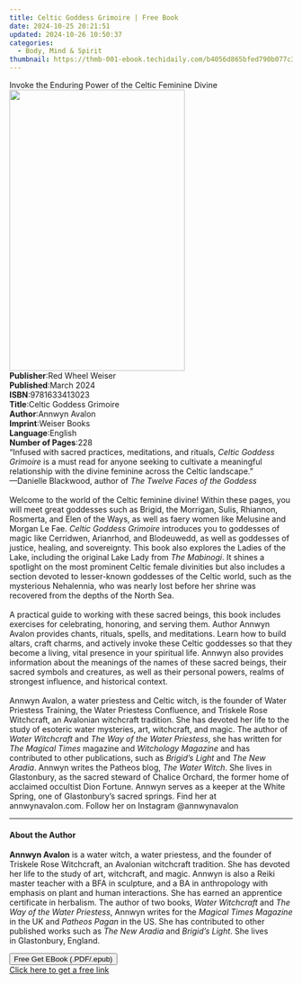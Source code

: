 ```yaml
---
title: Celtic Goddess Grimoire | Free Book
date: 2024-10-25 20:21:51
updated: 2024-10-26 10:50:37
categories:
  - Body, Mind & Spirit
thumbnail: https://thmb-001-ebook.techidaily.com/b4056d865bfed790b077c31b2eb5df13ea2e7b1a782ffc49eade814034b0675d.jpg
---
```

<main id="book-container">
  <div class="flex flex-col">
    <div class="book-brief flex-1 py-6 px-4 sm:p-6 md:py-10 md:px-8">
      <!-- brief-->
      <div class="book-brief-main">
        Invoke the Enduring Power of the Celtic Feminine Divine
      </div>
    </div>
    <div
      class="book-meta-info flex-1 grid gap-4 col-start-1 col-end-3 row-start-1 sm:mb-6 sm:grid-cols-4 lg:gap-6 lg:col-start-2 lg:row-end-6 lg:row-span-6 lg:mb-0"
    >
      <div
        class="book-meta-info-left place-content-center mt-4 p-4 text-sm leading-6 col-start-2 col-span-2 dark:text-slate-400"
      >
        <img
          class="w-full h-500 object-cover rounded-lg sm:h-255 sm:col-span-2 lg:col-span-full"
          src="https://img-001-ebook.techidaily.com/3df5f5bb31585cacc73c4332d93e5b3f9f02b992969d50d9d5e9ae31b920978f.jpg"
          alt=""
          width="312"
          height="500"
        />
      </div>
      <div
        class="book-meta-info-right mt-2 col-start-1 row-start-2 col-span-3 self-center"
      >
        <!-- meta data  -->
        <div class="flex flex-col px-4 md:px-8">
          <div class="flex-1">
            <strong>Publisher</strong>:<span class="px-2"
              >Red Wheel Weiser</span
            >
          </div>
          <div class="flex-1">
            <strong>Published</strong>:<span class="px-2">March 2024</span>
          </div>
          <div class="flex-1">
            <strong>ISBN</strong>:<span class="px-2">9781633413023</span>
          </div>
          <div class="flex-1">
            <strong>Title</strong>:<span class="px-2"
              >Celtic Goddess Grimoire</span
            >
          </div>
          <div class="flex-1">
            <strong>Author</strong>:<span class="px-2">Annwyn Avalon</span>
          </div>
          <div class="flex-1">
            <strong>Imprint</strong>:<span class="px-2">Weiser Books</span>
          </div>
          <div class="flex-1">
            <strong>Language</strong>:<span class="px-2">English</span>
          </div>
          <div class="flex-1">
            <strong>Number of Pages</strong>:<span class="px-2">228</span>
          </div>
        </div>
      </div>
    </div>
    <div class="book-description flex-1 py-6 px-4 sm:p-6 md:py-10 md:px-8">
      <div class="book-description-main">
        <div accordion-content="" id="description">
          “Infused with sacred practices, meditations, and rituals,
          <i>Celtic Goddess Grimoire </i>is a must read for anyone seeking to
          cultivate a meaningful relationship with the divine feminine across
          the Celtic landscape.”<br />
          —Danielle Blackwood, author of <i>The Twelve Faces of the Goddess</i
          ><br />
          &nbsp;<br />
          Welcome to the world of the Celtic feminine divine! Within these
          pages, you will meet great goddesses such as Brigid, the Morrigan,
          Sulis, Rhiannon, Rosmerta, and Elen of the Ways, as well as faery
          women like Melusine and Morgan Le Fae.
          <i>Celtic Goddess Grimoire </i>introduces you to goddesses of magic
          like Cerridwen, Arianrhod, and Blodeuwedd, as well as goddesses of
          justice, healing, and sovereignty. This book also explores the Ladies
          of the Lake, including the original Lake Lady from
          <i>The Mabinogi</i>. It shines a spotlight on the most prominent
          Celtic female divinities but also includes a section devoted to
          lesser-known goddesses of the Celtic world, such as the mysterious
          Nehalennia, who was nearly lost before her shrine was recovered from
          the depths of the North Sea.<br />
          &nbsp;<br />
          A practical guide to working with these sacred beings, this book
          includes exercises for celebrating, honoring, and serving them. Author
          Annwyn Avalon provides chants, rituals, spells, and meditations. Learn
          how to build altars, craft charms, and actively invoke these Celtic
          goddesses so that they become a living, vital presence in your
          spiritual life. Annwyn also provides information about the meanings of
          the names of these sacred beings, their sacred symbols and creatures,
          as well as their personal powers, realms of strongest influence, and
          historical context.<br />
          &nbsp;<br />
          Annwyn Avalon, a water priestess and Celtic witch, is the founder of
          Water Priestess Training, the Water Priestess Confluence, and Triskele
          Rose Witchcraft, an Avalonian witchcraft tradition. She has devoted
          her life to the study of esoteric water mysteries, art, witchcraft,
          and magic. The author of <i>Water Witchcraft </i>and
          <i>The Way of the Water Priestess</i>, she has written for
          <i>The Magical Times</i> magazine and <i>Witchology Magazine </i>and
          has contributed to other publications, such as
          <i>Brigid’s Light </i>and <i>The New Aradia</i>. Annwyn writes the
          Patheos blog, <i>The Water Witch</i>. She lives in Glastonbury, as the
          sacred steward of Chalice Orchard, the former home of acclaimed
          occultist Dion Fortune. Annwyn serves as a keeper at the White Spring,
          one of Glastonbury’s sacred springs. Find her at annwynavalon.com.
          Follow her on Instagram @annwynavalon
        </div>
        <div class="accordion-fader"></div>
      </div>
    </div>
    <div class="book-excerpts flex-1 py-6 px-4 sm:p-6 md:py-10 md:px-8">
      <!-- excerpts-->
      <div class="book-excerpts-main">
        <hr />
        <h4 class="placeholder placeholder-heading">
          <span>About the Author</span>
        </h4>
        <p>
          <b>Annwyn Avalon</b> is a water witch, a water priestess, and the
          founder of Triskele Rose Witchcraft, an Avalonian witchcraft
          tradition. She has devoted her life to the study of art, witchcraft,
          and magic. Annwyn is also a Reiki master teacher with a BFA in
          sculpture, and a BA in anthropology with emphasis on plant and human
          interactions. She has earned an apprentice certificate in herbalism.
          The author of two books, <i>Water Witchcraft </i>and<i>
            The Way of the Water Priestess</i
          >, Annwyn writes for the <i>Magical Times Magazine</i> in the UK and
          <i>Patheos Pagan</i> in the US. She has contributed to other published
          works such as <i>The New Aradia</i> and <i>Brigid’s Light</i>. She
          lives in&nbsp;Glastonbury, England.
        </p>
      </div>
    </div>
    <div
      class="book-about-author flex-1 py-6 px-4 sm:p-6 md:py-10 md:px-8"
    ></div>
    <div class="book-free-get flex-1 py-6 px-4 sm:p-6 md:py-10 md:px-8">
      <button
        id="btn-free-get"
        class="bg-blue-500 hover:bg-blue-700 text-white font-bold py-2 px-4 rounded"
      >
        Free Get EBook (.PDF/.epub)
      </button>
      <div id="countdown-display" class="px-2 text-lg mt-2"></div>
      <a
        id="free-link"
        class="hidden bg-blue-500 hover:bg-blue-700 text-white font-bold py-2 px-4 rounded"
        href="https://www.ebooks.com/en-us/book/211015363/celtic-goddess-grimoire/annwyn-avalon/"
        target="_blank"
        >Click here to get a free link</a
      >
    </div>
    <script>
      let countdownTime = 0;
      let countdownInterval = null;
      document
        .getElementById('btn-free-get')
        .addEventListener('click', startCountdown);
      function startCountdown() {
        countdownTime = new Date().getTime() + 60000 * 3;
        countdownInterval = setInterval(updateCountdown, 1000);
        document.getElementById('btn-free-get').disabled = true;
        document
          .getElementById('btn-free-get')
          .classList.add('bg-gray-500', 'cursor-not-allowed');
      }
      function updateCountdown() {
        let currentTime = new Date().getTime();
        let timeLeft = countdownTime - currentTime;
        let secondsLeft = Math.floor(timeLeft / 1000);
        document.getElementById('countdown-display').innerHTML =
          `Remaining time: ${secondsLeft} seconds.`;
        if (secondsLeft <= 0) {
          clearInterval(countdownInterval);
          document.getElementById('btn-free-get').classList.add('hidden');
          document.getElementById('free-link').classList.remove('hidden');
          document.getElementById('countdown-display').innerHTML = '';
        }
      }
    </script>
  </div>
</main>
